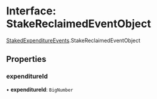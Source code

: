 # Interface: StakeReclaimedEventObject

[StakedExpenditureEvents](../modules/StakedExpenditureEvents.md).StakeReclaimedEventObject

## Properties

### expenditureId

• **expenditureId**: `BigNumber`
